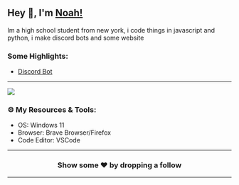 ## Hey 👋, I'm [Noah!](https://spicedevelopment.com/)

Im a high school student from new york, i code things in javascript and python, i make discord bots and some website

### Some Highlights:

- [Discord Bot](https://github.com/spiceythedev/Spice-Bot)
---

<img src="https://github-readme-stats.vercel.app/api?username=noahmorlock&&show_icons=true&title_color=ffffff&icon_color=bb2acf&text_color=daf7dc&bg_color=151515">

### ⚙️ My Resources & Tools:

- OS: Windows 11
- Browser: Brave Browser/Firefox
- Code Editor: VSCode
---

<h3 align=center>Show some ❤️ by dropping a follow</h3>

---
